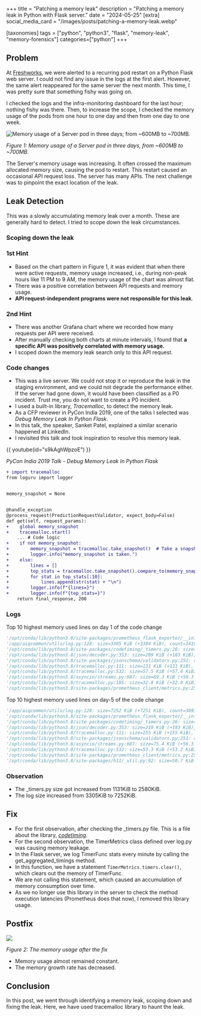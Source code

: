 +++
title = "Patching a memory leak"
description = "Patching a memory leak in Python with Flask server."
date = "2024-05-25"
[extra]
social_media_card = "/images/posts/patching-a-memory-leak.webp"

[taxonomies]
tags = ["python", "python3", "flask", "memory-leak", "memory-forensics"]
categories=["python"]
+++

## Problem

At [Freshworks](https://www.freshworks.com/), we were alerted to a recurring pod restart on a Python Flask web server. I could not find any issue in the logs at the first alert. However, the same alert reappeared for the same server the next month. This time, I was pretty sure that something fishy was going on.

I checked the logs and the infra-monitoring dashboard for the last hour; nothing fishy was there. Then, to increase the scope, I checked the memory usage of the pods from one hour to one day and then from one day to one week.

![Memory usage of a Server pod in three days; from ~600MB to ~700MB.](https://cdn.hashnode.com/res/hashnode/image/upload/v1716635664649/133c88eb-bd57-4f65-8eae-72693655a3b7.png)

_Figure 1: Memory usage of a Server pod in three days, from ~600MB to ~700MB._

The Server's memory usage was increasing. It often crossed the maximum allocated memory size, causing the pod to restart. This restart caused an occasional API request loss. The server has many APIs. The next challenge was to pinpoint the exact location of the leak.

## Leak Detection

This was a slowly accumulating memory leak over a month. These are generally hard to detect. I tried to scope down the leak circumstances.

### Scoping down the leak

### 1st Hint

- Based on the chart pattern in Figure 1, it was evident that when there were active requests, memory usage increased, i.e., during non-peak hours like 11 PM to 9 AM, the memory usage of the chart was almost flat.
- There was a positive correlation between API requests and memory usage.
- **API request-independent programs were not responsible for this leak**.

### 2nd Hint

- There was another Grafana chart where we recorded how many requests per API were received.
- After manually checking both charts at minute intervals, I found that **a specific API was positively correlated with memory usage.**
- I scoped down the memory leak search only to this API request.

### Code changes

- This was a live server. We could not stop it or reproduce the leak in the staging environment, and we could not degrade the performance either. If the server had gone down, it would have been classified as a P0 incident. Trust me, you do not want to create a P0 incident.
- I used a built-in library, _Tracemalloc_, to detect the memory leak.
- As a CFP reviewer in PyCon India 2019, one of the talks I selected was _Debug Memory Leak In Python Flask_.
- In this talk, the speaker, Sanket Patel, explained a similar scenario happened at LinkedIn.
- I revisited this talk and took inspiration to resolve this memory leak.

{{ youtube(id="s9kAghWpzoE") }}

_PyCon India 2019 Talk - Debug Memory Leak In Python Flask_

```diff
+ import tracemalloc
from loguru import logger


memory_snapshot = None


@handle_exception
@process_request(PredictionRequestValidator, expect_body=False)
def get(self, request_params):
+    global memory_snapshot
+    tracemalloc.start()
    ... # Code logic
+    if not memory_snapshot:
+        memory_snapshot = tracemalloc.take_snapshot()  # Take a snapshot of the current memory usage
+        logger.info("memory_snapshot is taken.")
+    else:
+        lines = []
+        top_stats = tracemalloc.take_snapshot().compare_to(memory_snapshot, "lineno")
+        for stat in top_stats[:10]:
+            lines.append(str(stat) + "\n")
+        logger.info(f"{lines=}")
+        logger.info(f"{top_stats=}")
    return final_response, 200
```

### Logs

Top 10 highest memory used lines on day 1 of the code change

```python
'/opt/conda/lib/python3.8/site-packages/prometheus_flask_exporter/__init__.py:943: size=5120 KiB (+5120 KiB), count=1 (+1), average=5120 KiB\n',
'/app/aiqcommon/utils/log.py:128: size=3305 KiB (+3304 KiB), count=141003 (+140974), average=24 B\n',
'/opt/conda/lib/python3.8/site-packages/codetiming/_timers.py:26: size=1131 KiB (+1130 KiB), count=4 (+0), average=283 KiB\n',
'/opt/conda/lib/python3.8/json/decoder.py:353: size=209 KiB (+183 KiB), count=3310 (+2963), average=65 B\n',
'/opt/conda/lib/python3.8/site-packages/jsonschema/validators.py:251: size=144 KiB (+142 KiB), count=1 (-8), average=144 KiB\n',
'/opt/conda/lib/python3.8/tracemalloc.py:111: size=131 KiB (+131 KiB), count=1682 (+1682), average=80 B\n',
'/opt/conda/lib/python3.8/tracemalloc.py:532: size=57.5 KiB (+57.4 KiB), count=1149 (+1148), average=51 B\n',
'/opt/conda/lib/python3.8/asyncio/streams.py:687: size=69.3 KiB (+50.3 KiB), count=11 (+8), average=6453 B\n',
'/opt/conda/lib/python3.8/tracemalloc.py:185: size=32.8 KiB (+32.8 KiB), count=699 (+699), average=48 B\n',
'/opt/conda/lib/python3.8/site-packages/prometheus_client/metrics.py:250: size=37.1 KiB (+32.6 KiB), count=238 (+211), average=160 B\n'
```

Top 10 highest memory used lines on day-5 of the code change

```python
'/app/aiqcommon/utils/log.py:128: size=7252 KiB (+7251 KiB), count=309391 (+309362), average=24 B\n',
'/opt/conda/lib/python3.8/site-packages/prometheus_flask_exporter/__init__.py:943: size=5120 KiB (+5120 KiB), count=1 (+1), average=5120 KiB\n',
'/opt/conda/lib/python3.8/site-packages/codetiming/_timers.py:26: size=2580 KiB (+2579 KiB), count=4 (+0), average=645 KiB\n',
'/opt/conda/lib/python3.8/json/decoder.py:353: size=219 KiB (+193 KiB), count=3453 (+3106), average=65 B\n',
'/opt/conda/lib/python3.8/tracemalloc.py:111: size=155 KiB (+155 KiB), count=1988 (+1988), average=80 B\n',
'/opt/conda/lib/python3.8/site-packages/jsonschema/validators.py:251: size=144 KiB (+142 KiB), count=1 (-8), average=144 KiB\n',
'/opt/conda/lib/python3.8/asyncio/streams.py:687: size=75.4 KiB (+56.3 KiB), count=12 (+9), average=6431 B\n',
'/opt/conda/lib/python3.8/tracemalloc.py:532: size=53.3 KiB (+53.2 KiB), count=1088 (+1087), average=50 B\n',
'/opt/conda/lib/python3.8/site-packages/prometheus_client/metrics.py:250: size=46.5 KiB (+42.1 KiB), count=284 (+257), average=168 B\n',
'/opt/conda/lib/python3.8/site-packages/h11/_util.py:92: size=50.7 KiB (+41.8 KiB), count=463 (+375), average=112 B\n'
```

### Observation

- The \_timers.py size got increased from 1131KiB to 2580KiB.
- The log size increased from 3305KiB to 7252KiB.

## Fix

- For the first observation, after checking the \_timers.py file. This is a file about the library, [_codetiming_](https://github.com/realpython/codetiming).
- For the second observation, the TimerMetrics class defined over log.py was causing memory leakage.
- In the Flask server, we log TimerFunc stats every minute by calling the get_aggregated_timings method.
- In this function, we have a statement `TimerMetrics.timers.clear()`, which clears out the memory of TimerFunc.
- We are not calling this statement, which caused an accumulation of memory consumption over time.
- As we no longer use this library in the server to check the method execution latencies (Prometheus does that now), I removed this library usage.

## Postfix

![](https://cdn.hashnode.com/res/hashnode/image/upload/v1716638010742/5be304dc-fff2-408e-8d54-3e098aa82d5b.png)

_Figure 2: The memory usage after the fix_

- Memory usage almost remained constant.
- The memory growth rate has decreased.

## Conclusion

In this post, we went through identifying a memory leak, scoping down and fixing the leak. Here, we have used tracemalloc library to haunt the leak.
